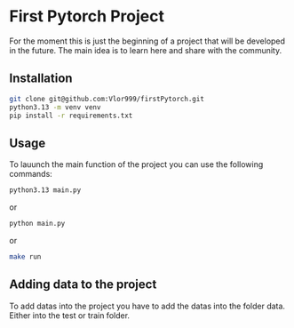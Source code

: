 # First Pytorch Project
For the moment this is just the beginning of a project that will be developed in the future. 
The main idea is to learn here and share with the community.

## Installation
```bash
git clone git@github.com:Vlor999/firstPytorch.git
python3.13 -m venv venv
pip install -r requirements.txt
```

## Usage
To lauunch the main function of the project you can use the following commands:
```bash
python3.13 main.py
```
or
```bash
python main.py
```
or 
```bash
make run
```


## Adding data to the project
To add datas into the project you have to add the datas into the folder data. 
Either into the test or train folder.